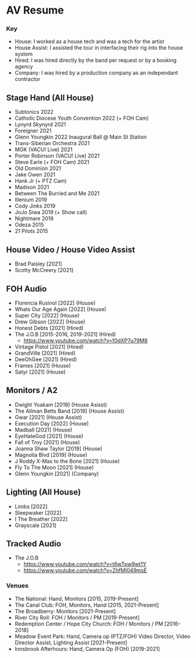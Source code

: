 # AV Resume

### Key
 
 - House: I worked as a house tech and was a tech for the artist
 - House Assist: I assisted the tour in interfacing their rig into the house system
 - Hired: I was hired directly by the band per request or by a booking agency
 - Company: I was hired by a production company as an independant contractor

## Stage Hand (All House)
 - Subtonics 2022
 - Catholic Diocese Youth Convention 2022 (+ FOH Cam)
 - Lynyrd Skynyrd 2021
 - Foreigner 2021
 - Glenn Youngkin 2022 Inaugural Ball @ Main St Station
 - Trans-Siberian Orchestra 2021
 - MGK (VACU! Live) 2021
 - Porter Robinson (VACU! Live) 2021
 - Steve Earle (+ FOH Cam) 2021
 - Old Dominion 2021
 - Jake Owen 2021
 - Hank Jr (+ PTZ Cam)
 - Madison 2021
 - Between The Burried and Me 2021
 - Illenium 2019
 - Cody Jinks 2019
 - JoJo Siwa 2019 (+ Show call)
 - Nightmare 2019
 - Odeza 2015
 - 21 Pilots 2015

## House Video / House Video Assist
 - Brad Paisley [2021]
 - Scotty McCreery [2021]
 
## FOH Audio
 - Florencia Rusinol [2022] (House)
 - Whats Our Age Again [2022] (House)
 - Super City [2022] (House)
 - Drew Gibson [2022] (House)
 - Honest Debts [2021] (Hired)
 - The J.O.B [2015-2016, 2019-2021] (Hired)
   - https://www.youtube.com/watch?v=f0dXP7u79M8
 - Vintage Pistol [2021] (Hired)
 - GrandVille [2021] (Hired)
 - DeeOhGee [2021] (Hired)
 - Frames [2021] (House)
 - Satyr [2021] (House) 

## Monitors / A2
 - Dwight Yoakam [2019] (House Asisst)
 - The Allman Betts Band [2019] (House Assist)
 - Gwar [2021] (House Assist)
 - Execution Day [2022] (House)
 - Madball [2021] (House)
 - EyeHateGod [2021] (House)
 - Fall of Troy [2021] (House)
 - Joanna Shaw Taylor [2019] (House)
 - Magnolia Blvd [2019] (House)
 - J Roddy X-Mas to the Bone [2021] (House)
 - Fly To The Moon [2021] (House)
 - Glenn Youngkin [2021] (Company)

## Lighting (All House)
  - Limbs [2022]
  - Sleepwaker [2022]
  - I The Breather [2022]
  - Grayscale [2021]

## Tracked Audio
  - The J.O.B
    - https://www.youtube.com/watch?v=t6wTpw9wt1Y
    - https://www.youtube.com/watch?v=ZhfMI049msE

### Venues

  - The National: Hand, Monitors [2015, 2019-Present]
  - The Canal Club: FOH, Monitors, Hand [2015, 2021-Present]
  - The Broadberry: Monitors [2021-Present]
  - River City Roll: FOH / Monitors / PM [2019-Present]
  - Redemption Center / Hope City Church: FOH / Monitors / PM [2016-2018] 
  - Meadow Event Park: Hand, Camera op (PTZ/FOH) Video Director, Video Director Assist, Lighting Assist [2021-Present]
  - Innsbrook Afterhours: Hand, Camera Op (FOH) [2019-2021]
